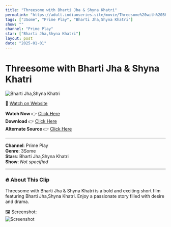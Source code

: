 ```yaml
---
title: "Threesome with Bharti Jha & Shyna Khatri"
permalink: "https://adult.indianseries.site/movie/Threesome%20with%20Bharti%20Jha%20%26%20Shyna%20Khatri"
tags: ["3Some", "Prime Play", "Bharti Jha,Shyna Khatri"]
show: ""
channel: "Prime Play"
star: ["Bharti Jha,Shyna Khatri"]
layout: post
date: "2025-01-01"
---
```


# Threesome with Bharti Jha & Shyna Khatri

![Bharti Jha,Shyna Khatri](https://shorts.desisins.com/wp-content/uploads/2023/04/Bharti-Jha-Shyna-Khatri-threesome-primeplay-ullu-shorts.desisins.com_.jpg)

🔗 [Watch on Website](https://adult.indianseries.site/movie/Threesome%20with%20Bharti%20Jha%20%26%20Shyna%20Khatri)

**Watch Now** 👉 [Click Here](https://adult.indianseries.site/movie/Threesome%20with%20Bharti%20Jha%20%26%20Shyna%20Khatri)  
**Download** 👉 [Click Here](https://adult.indianseries.site/movie/Threesome%20with%20Bharti%20Jha%20%26%20Shyna%20Khatri)  
**Alternate Source** 👉 [Click Here](https://adult.indianseries.site/movie/Threesome%20with%20Bharti%20Jha%20%26%20Shyna%20Khatri)

---

**Channel**: Prime Play  
**Genre**: 3Some  
**Stars**: Bharti Jha,Shyna Khatri  
**Show**: *Not specified*

---

### 🔥 About This Clip

Threesome with Bharti Jha & Shyna Khatri is a bold and exciting short film featuring Bharti Jha,Shyna Khatri. Enjoy a passionate story filled with desire and drama.
 
🖼️ Screenshot:  
![Screenshot](https://shorts.desisins.com/wp-content/uploads/2023/04/Bharti-Jha-Shyna-Khatri-threesome-primeplay-ullu-shorts.desisins.com_.jpg)

